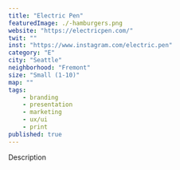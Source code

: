 ```yaml
---
title: "Electric Pen"
featuredImage: ./-hamburgers.png
website: "https://electricpen.com/"
twit: ""
inst: "https://www.instagram.com/electric.pen"
category: "E"
city: "Seattle"
neighborhood: "Fremont"
size: "Small (1-10)"
map: ""
tags:
    - branding
    - presentation
    - marketing
    - ux/ui
    - print
published: true
---
```


Description
